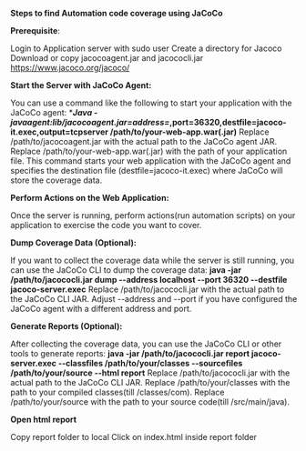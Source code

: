 **Steps to find Automation code coverage using JaCoCo**

**Prerequisite**:

Login to Application server with sudo user
Create a directory for Jacoco
Download or copy jacocoagent.jar and jacococli.jar
https://www.jacoco.org/jacoco/


**Start the Server with JaCoCo Agent:**

You can use a command like the following to start your application with the JaCoCo agent:
****Java -javaagent:lib/jacocoagent.jar=address=*,port=36320,destfile=jacoco-it.exec,output=tcpserver /path/to/your-web-app.war(.jar)**
Replace /path/to/jacocoagent.jar with the actual path to the JaCoCo agent JAR.
Replace /path/to/your-web-app.war(.jar) with the path of your application file.
This command starts your web application with the JaCoCo agent and specifies the destination file (destfile=jacoco-it.exec) where JaCoCo will store the coverage data.


**Perform Actions on the Web Application:**

Once the server is running, perform actions(run automation scripts) on your application to exercise the code you want to cover.


**Dump Coverage Data (Optional):**

If you want to collect the coverage data while the server is still running, you can use the JaCoCo CLI to dump the coverage data:
**java -jar /path/to/jacococli.jar dump --address localhost --port 36320 --destfile jacoco-server.exec**
Replace /path/to/jacococli.jar with the actual path to the JaCoCo CLI JAR.
Adjust --address and --port if you have configured the JaCoCo agent with a different address and port.

**Generate Reports (Optional):**

After collecting the coverage data, you can use the JaCoCo CLI or other tools to generate reports:
**java -jar /path/to/jacococli.jar report jacoco-server.exec --classfiles /path/to/your/classes --sourcefiles /path/to/your/source --html report**
Replace /path/to/jacococli.jar with the actual path to the JaCoCo CLI JAR.
Replace /path/to/your/classes with the path to your compiled classes(till /classes/com).
Replace /path/to/your/source with the path to your source code(till /src/main/java).

**Open html report**

Copy report folder to local
Click on index.html inside report folder


